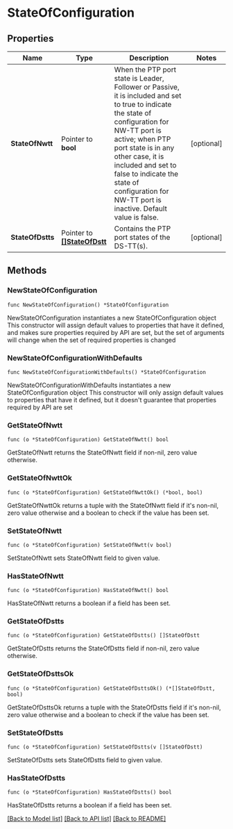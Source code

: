 # StateOfConfiguration

## Properties

Name | Type | Description | Notes
------------ | ------------- | ------------- | -------------
**StateOfNwtt** | Pointer to **bool** | When the PTP port state is Leader, Follower or Passive, it is included and set to true to indicate the state of configuration for NW-TT port is active; when PTP port state is in any other case, it is included and set to false to indicate the state of configuration for NW-TT port is inactive. Default value is false.  | [optional] 
**StateOfDstts** | Pointer to [**[]StateOfDstt**](StateOfDstt.md) | Contains the PTP port states of the DS-TT(s).  | [optional] 

## Methods

### NewStateOfConfiguration

`func NewStateOfConfiguration() *StateOfConfiguration`

NewStateOfConfiguration instantiates a new StateOfConfiguration object
This constructor will assign default values to properties that have it defined,
and makes sure properties required by API are set, but the set of arguments
will change when the set of required properties is changed

### NewStateOfConfigurationWithDefaults

`func NewStateOfConfigurationWithDefaults() *StateOfConfiguration`

NewStateOfConfigurationWithDefaults instantiates a new StateOfConfiguration object
This constructor will only assign default values to properties that have it defined,
but it doesn't guarantee that properties required by API are set

### GetStateOfNwtt

`func (o *StateOfConfiguration) GetStateOfNwtt() bool`

GetStateOfNwtt returns the StateOfNwtt field if non-nil, zero value otherwise.

### GetStateOfNwttOk

`func (o *StateOfConfiguration) GetStateOfNwttOk() (*bool, bool)`

GetStateOfNwttOk returns a tuple with the StateOfNwtt field if it's non-nil, zero value otherwise
and a boolean to check if the value has been set.

### SetStateOfNwtt

`func (o *StateOfConfiguration) SetStateOfNwtt(v bool)`

SetStateOfNwtt sets StateOfNwtt field to given value.

### HasStateOfNwtt

`func (o *StateOfConfiguration) HasStateOfNwtt() bool`

HasStateOfNwtt returns a boolean if a field has been set.

### GetStateOfDstts

`func (o *StateOfConfiguration) GetStateOfDstts() []StateOfDstt`

GetStateOfDstts returns the StateOfDstts field if non-nil, zero value otherwise.

### GetStateOfDsttsOk

`func (o *StateOfConfiguration) GetStateOfDsttsOk() (*[]StateOfDstt, bool)`

GetStateOfDsttsOk returns a tuple with the StateOfDstts field if it's non-nil, zero value otherwise
and a boolean to check if the value has been set.

### SetStateOfDstts

`func (o *StateOfConfiguration) SetStateOfDstts(v []StateOfDstt)`

SetStateOfDstts sets StateOfDstts field to given value.

### HasStateOfDstts

`func (o *StateOfConfiguration) HasStateOfDstts() bool`

HasStateOfDstts returns a boolean if a field has been set.


[[Back to Model list]](../README.md#documentation-for-models) [[Back to API list]](../README.md#documentation-for-api-endpoints) [[Back to README]](../README.md)


